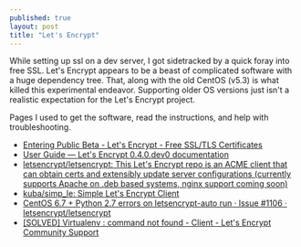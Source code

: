 ```yaml
---
published: true
layout: post
title: "Let's Encrypt"
---
```




While setting up ssl on a dev server, I got sidetracked by a quick foray into free SSL. Let's Encrypt appears to be a beast of complicated software with a huge dependency tree. That, along with the old CentOS (v5.3) is what killed this experimental endeavor. Supporting older OS versions just isn't a realistic expectation for the Let's Encrypt project.

Pages I used to get the software, read the instructions, and help with troubleshooting. 

* [Entering Public Beta - Let's Encrypt - Free SSL/TLS Certificates](https://letsencrypt.org/2015/12/03/entering-public-beta.html)
* [User Guide — Let's Encrypt 0.4.0.dev0 documentation](https://letsencrypt.readthedocs.org/en/latest/using.html#installation)
* [letsencrypt/letsencrypt: This Let's Encrypt repo is an ACME client that can obtain certs and extensibly update server configurations (currently supports Apache on .deb based systems, nginx support coming soon)](https://github.com/letsencrypt/letsencrypt#understanding-the-client-in-more-depth)
* [kuba/simp_le: Simple Let's Encrypt Client](https://github.com/kuba/simp_le)
* [CentOS 6.7 + Python 2.7 errors on letsencrypt-auto run · Issue #1106 · letsencrypt/letsencrypt](https://github.com/letsencrypt/letsencrypt/issues/1106#issuecomment-150746851)
* [\[SOLVED\] Virtualenv : command not found - Client - Let's Encrypt Community Support](https://community.letsencrypt.org/t/solved-virtualenv-command-not-found/2127/8)
